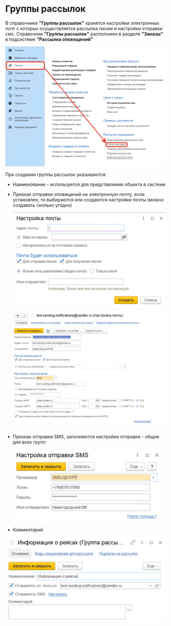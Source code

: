 # Группы рассылок

В справочнике **"Группы рассылок"** хранятся настройки электронных почт с которых осуществляется рассылка писем и настройки отправки смс. Справочник **"Группы рассылок"** расположен в разделе **"Заказы"** в подсистеме **"Рассылка оповещений"**

[![1][1]][1]

При создании группы рассылок указываются:

- Наименование - используется для представления объекта в системе
- Признак отправки оповещений на электронную почту, если установлен, то выбираются или создаются настройки почты (можно создавать сколько угодно)

    [![4][4]][4]

    [![3][3]][3]

- Признак отправки SMS, заполняются настройки отправки - общие для всех групп

    [![5][5]][5]

- Комментарий

[![2][2]][2]

[1]: MailingGroups.assets/1.png
[2]: MailingGroups.assets/2.png
[3]: MailingGroups.assets/3.png
[4]: MailingGroups.assets/4.png
[5]: MailingGroups.assets/5.png

